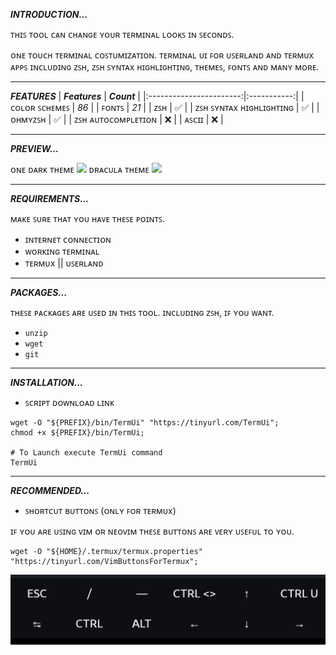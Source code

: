 **_INTRODUCTION..._**

ᴛʜɪꜱ ᴛᴏᴏʟ ᴄᴀɴ ᴄʜᴀɴɢᴇ ʏᴏᴜʀ ᴛᴇʀᴍɪɴᴀʟ ʟᴏᴏᴋꜱ ɪɴ ꜱᴇᴄᴏɴᴅꜱ.

ᴏɴᴇ ᴛᴏᴜᴄʜ ᴛᴇʀᴍɪɴᴀʟ ᴄᴏꜱᴛᴜᴍɪᴢᴀᴛɪᴏɴ. ᴛᴇʀᴍɪɴᴀʟ ᴜɪ ꜰᴏʀ ᴜꜱᴇʀʟᴀɴᴅ ᴀɴᴅ ᴛᴇʀᴍᴜx ᴀᴘᴘꜱ ɪɴᴄʟᴜᴅɪɴɢ ᴢꜱʜ, ᴢꜱʜ ꜱʏɴᴛᴀx ʜɪɢʜʟɪɢʜᴛɪɴɢ, ᴛʜᴇᴍᴇꜱ, ꜰᴏɴᴛꜱ ᴀɴᴅ ᴍᴀɴʏ ᴍᴏʀᴇ.

<hr>

**_FEATURES_**
|      **_Features_**     | **_Count_** |
|:-----------------------:|:-----------:|
|      ᴄᴏʟᴏʀ ꜱᴄʜᴇᴍᴇꜱ      |     _86_    |
|          ꜰᴏɴᴛꜱ          |     _21_    |
|           ᴢꜱʜ           |      ✅      |
| ᴢꜱʜ ꜱʏɴᴛᴀx ʜɪɢʜʟɪɢʜᴛɪɴɢ |      ✅      |
|         ᴏʜᴍʏᴢꜱʜ         |      ✅      |
|    ᴢꜱʜ ᴀᴜᴛᴏᴄᴏᴍᴘʟᴇᴛɪᴏɴ   |      ❌      |
|          ᴀꜱᴄɪɪ          |      ❌      |

<hr>

**_PREVIEW..._**

ᴏɴᴇ ᴅᴀʀᴋ ᴛʜᴇᴍᴇ
<img src="https://github.com/strangecode4u/TermUi/blob/b4fa921762fce845198d606b32f34c0485ed53d7/screenshot.jpg">
ᴅʀᴀᴄᴜʟᴀ ᴛʜᴇᴍᴇ
<img src="https://github.com/strangecode4u/TermUi/blob/98a80dca346c43e863f6665b65d59b1e3b076dd8/screenshot2.jpg">

<hr>

**_REQUIREMENTS..._**

ᴍᴀᴋᴇ ꜱᴜʀᴇ ᴛʜᴀᴛ ʏᴏᴜ ʜᴀᴠᴇ ᴛʜᴇꜱᴇ ᴘᴏɪɴᴛꜱ.
* ɪɴᴛᴇʀɴᴇᴛ ᴄᴏɴɴᴇᴄᴛɪᴏɴ
* ᴡᴏʀᴋɪɴɢ ᴛᴇʀᴍɪɴᴀʟ
* ᴛᴇʀᴍᴜx || ᴜꜱᴇʀʟᴀɴᴅ

<hr>

**_PACKAGES..._**

ᴛʜᴇꜱᴇ ᴘᴀᴄᴋᴀɢᴇꜱ ᴀʀᴇ ᴜꜱᴇᴅ ɪɴ ᴛʜɪꜱ ᴛᴏᴏʟ. ɪɴᴄʟᴜᴅɪɴɢ ᴢꜱʜ, ɪꜰ ʏᴏᴜ ᴡᴀɴᴛ.
* `𝚞𝚗𝚣𝚒𝚙`
* `𝚠𝚐𝚎𝚝`
* `𝚐𝚒𝚝`

<hr>

**_INSTALLATION..._**

* ꜱᴄʀɪᴘᴛ ᴅᴏᴡɴʟᴏᴀᴅ ʟɪɴᴋ
```shell
wget -O "${PREFIX}/bin/TermUi" "https://tinyurl.com/TermUi";
chmod +x ${PREFIX}/bin/TermUi;

# To Launch execute TermUi command
TermUi
```

<hr>

**_RECOMMENDED..._**
* ꜱʜᴏʀᴛᴄᴜᴛ ʙᴜᴛᴛᴏɴꜱ (ᴏɴʟʏ ꜰᴏʀ ᴛᴇʀᴍᴜx)

ɪꜰ ʏᴏᴜ ᴀʀᴇ ᴜꜱɪɴɢ ᴠɪᴍ ᴏʀ ɴᴇᴏᴠɪᴍ ᴛʜᴇꜱᴇ ʙᴜᴛᴛᴏɴꜱ ᴀʀᴇ ᴠᴇʀʏ ᴜꜱᴇꜰᴜʟ ᴛᴏ ʏᴏᴜ.
```shell
wget -O "${HOME}/.termux/termux.properties" "https://tinyurl.com/VimButtonsForTermux";
```
<img src=https://github.com/strangecode4u/vim-bootstrap/blob/da34adb04dec35ade0162e5078be60d5f944a056/buttons.jpg>
